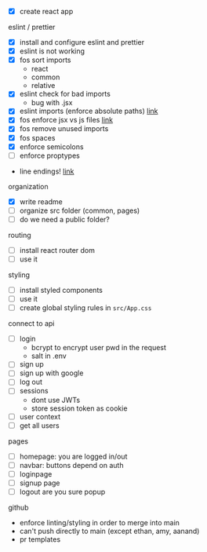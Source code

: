 - [x] create react app

eslint / prettier

- [x] install and configure eslint and prettier
- [x] eslint is not working
- [x] fos sort imports
  - react
  - common 
  - relative
- [x] eslint check for bad imports
  - bug with .jsx
- [x] eslint imports (enforce absolute paths) [link](https://www.npmjs.com/package/eslint-plugin-no-relative-import-paths)
- [x] fos enforce jsx vs js files [link](https://github.com/jsx-eslint/eslint-plugin-react)
- [x] fos remove unused imports
- [x] fos spaces
- [x] enforce semicolons
- [ ] enforce proptypes

- line endings! [link](https://prettier.io/docs/en/options#end-of-line) 

organization

- [x] write readme
- [ ] organize src folder (common, pages)
- [ ] do we need a public folder?

routing

- [ ] install react router dom
- [ ] use it

styling

- [ ] install styled components
- [ ] use it
- [ ] create global styling rules in `src/App.css`

connect to api

- [ ] login
  - bcrypt to encrypt user pwd in the request
  - salt in .env
- [ ] sign up
- [ ] sign up with google
- [ ] log out
- [ ] sessions
  - dont use JWTs
  - store session token as cookie
- [ ] user context
- [ ] get all users

pages

- [ ] homepage: you are logged in/out
- [ ] navbar: buttons depend on auth
- [ ] loginpage
- [ ] signup page
- [ ] logout are you sure popup

github

- enforce linting/styling in order to merge into main
- can't push directly to main (except ethan, amy, aanand)
- pr templates
